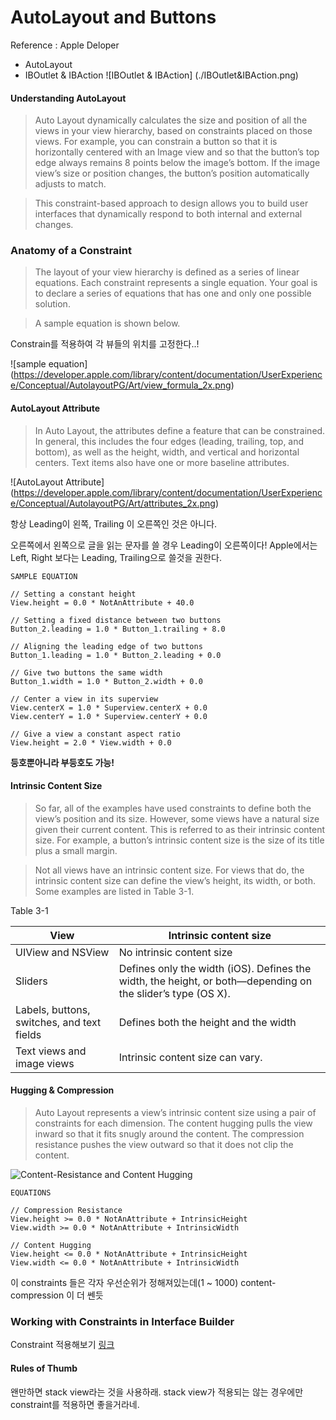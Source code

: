 # AutoLayout and Buttons
 Reference : Apple Deloper

- AutoLayout
- IBOutlet & IBAction
![IBOutlet & IBAction] (./IBOutlet&IBAction.png)

#### Understanding AutoLayout
> Auto Layout dynamically calculates the size and position of all the views in your view hierarchy, based on constraints placed on those views. For example, you can constrain a button so that it is horizontally centered with an Image view and so that the button’s top edge always remains 8 points below the image’s bottom. If the image view’s size or position changes, the button’s position automatically adjusts to match. 

> This constraint-based approach to design allows you to build user interfaces that dynamically respond to both internal and external changes. 

### Anatomy of a Constraint

> The layout of your view hierarchy is defined as a series of linear equations. Each constraint represents a single equation. Your goal is to declare a series of equations that has one and only one possible solution.

> A sample equation is shown below.

Constrain를 적용하여 각 뷰들의 위치를 고정한다..!

![sample equation] (https://developer.apple.com/library/content/documentation/UserExperience/Conceptual/AutolayoutPG/Art/view_formula_2x.png)

#### AutoLayout Attribute 

> In Auto Layout, the attributes define a feature that can be constrained. In general, this includes the four edges (leading, trailing, top, and bottom), as well as the height, width, and vertical and horizontal centers. Text items also have one or more baseline attributes. 

![AutoLayout Attribute] (https://developer.apple.com/library/content/documentation/UserExperience/Conceptual/AutolayoutPG/Art/attributes_2x.png)

항상 Leading이 왼쪽, Trailing 이 오른쪽인 것은 아니다.

오른쪽에서 왼쪽으로 글을 읽는 문자를 쓸 경우 Leading이 오른쪽이다! Apple에서는 Left, Right 보다는 Leading, Trailing으로 쓸것을 권한다.


    SAMPLE EQUATION

    // Setting a constant height
    View.height = 0.0 * NotAnAttribute + 40.0

    // Setting a fixed distance between two buttons
    Button_2.leading = 1.0 * Button_1.trailing + 8.0

    // Aligning the leading edge of two buttons
    Button_1.leading = 1.0 * Button_2.leading + 0.0

    // Give two buttons the same width
    Button_1.width = 1.0 * Button_2.width + 0.0

    // Center a view in its superview
    View.centerX = 1.0 * Superview.centerX + 0.0
    View.centerY = 1.0 * Superview.centerY + 0.0

    // Give a view a constant aspect ratio
    View.height = 2.0 * View.width + 0.0

**등호뿐아니라 부등호도 가능!**


#### Intrinsic Content Size

> So far, all of the examples have used constraints to define both the view’s position and its size. However, some views have a natural size given their current content. This is referred to as their intrinsic content size. For example, a button’s intrinsic content size is the size of its title plus a small margin.

> Not all views have an intrinsic content size. For views that do, the intrinsic content size can define the view’s height, its width, or both. Some examples are listed in Table 3-1.

Table 3-1

| View                                       | Intrinsic content size                                                                                       |
|--------------------------------------------|--------------------------------------------------------------------------------------------------------------|
| UIView and NSView                          | No intrinsic content size                                                                                    |
| Sliders                                    | Defines only the width (iOS).  Defines the width, the height, or both—depending on the slider’s type (OS X). |
| Labels, buttons, switches, and text fields | Defines both the height and the width                                                                        |
| Text views and image views                 | Intrinsic content size can vary.                                                                             |


#### Hugging & Compression

> Auto Layout represents a view’s intrinsic content size using a pair of constraints for each dimension. The content hugging pulls the view inward so that it fits snugly around the content. The compression resistance pushes the view outward so that it does not clip the content.

![Content-Resistance and Content Hugging](https://developer.apple.com/library/content/documentation/UserExperience/Conceptual/AutolayoutPG/Art/intrinsic_content_size_2x.png)

    EQUATIONS

    // Compression Resistance
    View.height >= 0.0 * NotAnAttribute + IntrinsicHeight
    View.width >= 0.0 * NotAnAttribute + IntrinsicWidth

    // Content Hugging
    View.height <= 0.0 * NotAnAttribute + IntrinsicHeight
    View.width <= 0.0 * NotAnAttribute + IntrinsicWidth

이 constraints 들은 각자 우선순위가 정해져있는데(1 ~ 1000) content-compression 이 더 쎈듯


### Working with Constraints in Interface Builder 
 Constraint 적용해보기 [링크](https://developer.apple.com/library/content/documentation/UserExperience/Conceptual/AutolayoutPG/WorkingwithConstraintsinInterfaceBuidler.html#//apple_ref/doc/uid/TP40010853-CH10-SW1)


#### Rules of Thumb

 왠만하면 stack view라는 것을 사용하래. stack view가 적용되는 않는 경우에만 constraint를 적용하면 좋을거라네.
